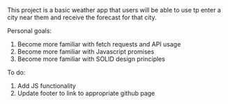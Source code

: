 This project is a basic weather app that users will be able to use tp enter a city near them and receive the forecast for that city.

Personal goals:
1. Become more familiar with fetch requests and API usage
2. Become more familiar with Javascript promises
3. Become more familiar with SOLID design principles

To do: 
1. Add JS functionality
2. Update footer to link to appropriate github page